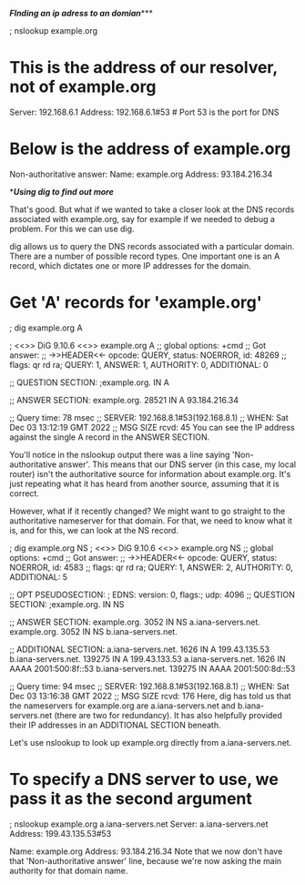 *******FInding an ip adress to an domian**********

; nslookup example.org
# This is the address of our resolver, not of example.org
Server:    192.168.6.1
Address:   192.168.6.1#53 # Port 53 is the port for DNS

# Below is the address of example.org
Non-authoritative answer:
Name:	example.org
Address: 93.184.216.34


************Using dig to find out more***********

That's good. But what if we wanted to take a closer look at the DNS records associated with example.org, say for example if we needed to debug a problem. For this we can use dig.

dig allows us to query the DNS records associated with a particular domain. There are a number of possible record types. One important one is an A record, which dictates one or more IP addresses for the domain.

# Get 'A' records for 'example.org'
; dig example.org A

; <<>> DiG 9.10.6 <<>> example.org A
;; global options: +cmd
;; Got answer:
;; ->>HEADER<<- opcode: QUERY, status: NOERROR, id: 48269
;; flags: qr rd ra; QUERY: 1, ANSWER: 1, AUTHORITY: 0, ADDITIONAL: 0

;; QUESTION SECTION:
;example.org.	              IN    A

;; ANSWER SECTION:
example.org.        28521   IN    A    93.184.216.34

;; Query time: 78 msec
;; SERVER: 192.168.8.1#53(192.168.8.1)
;; WHEN: Sat Dec 03 13:12:19 GMT 2022
;; MSG SIZE  rcvd: 45
You can see the IP address against the single A record in the ANSWER SECTION.

You'll notice in the nslookup output there was a line saying 'Non-authoritative answer'. This means that our DNS server (in this case, my local router) isn't the authoritative source for information about example.org. It's just repeating what it has heard from another source, assuming that it is correct.

However, what if it recently changed? We might want to go straight to the authoritative nameserver for that domain. For that, we need to know what it is, and for this, we can look at the NS record.

; dig example.org NS
; <<>> DiG 9.10.6 <<>> example.org NS
;; global options: +cmd
;; Got answer:
;; ->>HEADER<<- opcode: QUERY, status: NOERROR, id: 4583
;; flags: qr rd ra; QUERY: 1, ANSWER: 2, AUTHORITY: 0, ADDITIONAL: 5

;; OPT PSEUDOSECTION:
; EDNS: version: 0, flags:; udp: 4096
;; QUESTION SECTION:
;example.org.	                 IN    NS

;; ANSWER SECTION:
example.org.           3052    IN    NS      a.iana-servers.net.
example.org.           3052    IN    NS      b.iana-servers.net.

;; ADDITIONAL SECTION:
a.iana-servers.net.    1626    IN    A       199.43.135.53
b.iana-servers.net.    139275  IN    A       199.43.133.53
a.iana-servers.net.    1626    IN    AAAA    2001:500:8f::53
b.iana-servers.net.    139275  IN    AAAA    2001:500:8d::53

;; Query time: 94 msec
;; SERVER: 192.168.8.1#53(192.168.8.1)
;; WHEN: Sat Dec 03 13:16:38 GMT 2022
;; MSG SIZE  rcvd: 176
Here, dig has told us that the nameservers for example.org are a.iana-servers.net and b.iana-servers.net (there are two for redundancy). It has also helpfully provided their IP addresses in an ADDITIONAL SECTION beneath.

Let's use nslookup to look up example.org directly from a.iana-servers.net.

# To specify a DNS server to use, we pass it as the second argument
; nslookup example.org a.iana-servers.net
Server:   a.iana-servers.net
Address:  199.43.135.53#53

Name:    example.org
Address: 93.184.216.34
Note that we now don't have that 'Non-authoritative answer' line, because we're now asking the main authority for that domain name.

